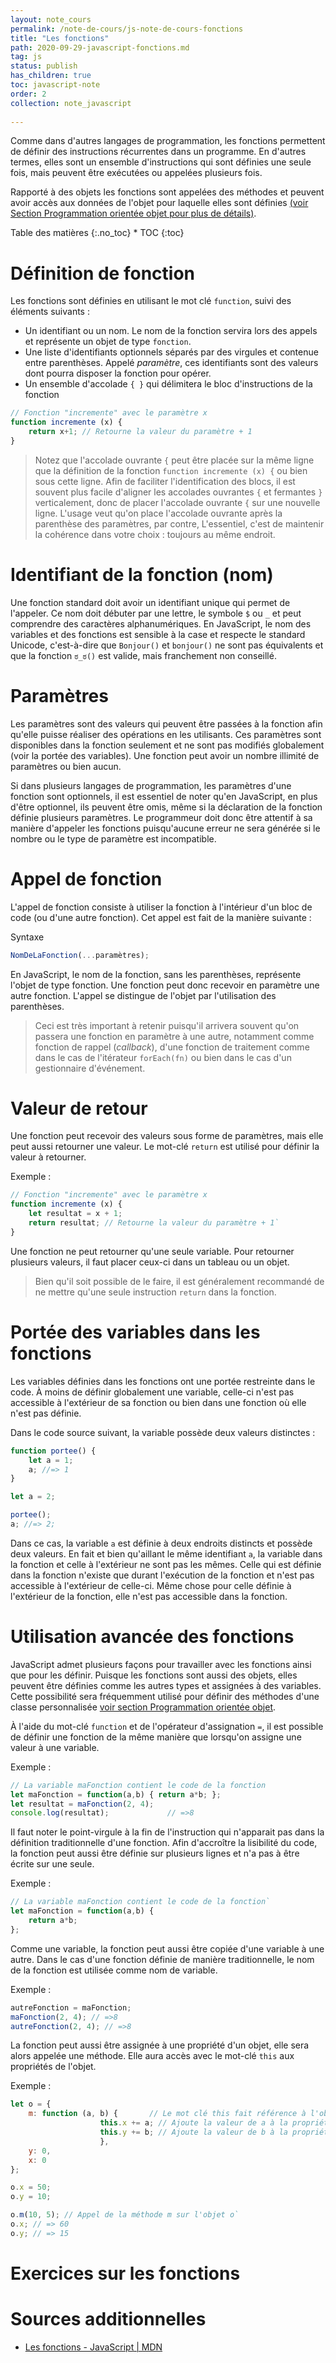 ```yaml
---
layout: note_cours
permalink: /note-de-cours/js-note-de-cours-fonctions
title: "Les fonctions"
path: 2020-09-29-javascript-fonctions.md
tag: js
status: publish
has_children: true
toc: javascript-note
order: 2
collection: note_javascript
   
---
```

Comme dans d'autres langages de programmation, les fonctions permettent de définir des instructions récurrentes dans un programme. En d'autres termes, elles sont un ensemble d'instructions qui sont définies une seule fois, mais peuvent être exécutées ou appelées plusieurs fois. 

Rapporté à des objets les fonctions sont appelées des méthodes et peuvent avoir accès aux données de l'objet pour laquelle elles sont définies [(voir Section Programmation orientée objet pour plus de détails)](url).

<div class="toc" markdown="1">
<span class="gamma">Table des matières</span>
{:.no_toc}
* TOC
{:toc}
</div>



# Définition de fonction

Les fonctions sont définies en utilisant le mot clé `function`, suivi des éléments suivants :

-   Un identifiant ou un nom. Le nom de la fonction servira lors des appels et représente un objet de type `fonction`.
-   Une liste d'identifiants optionnels séparés par des virgules et contenue entre parenthèses. Appelé *paramètre*, ces identifiants sont des valeurs dont pourra disposer la fonction pour opérer.
-   Un ensemble d'accolade `{ }` qui délimitera le bloc d'instructions de la fonction


```js
// Fonction "incremente" avec le paramètre x
function incremente (x) {       
    return x+1; // Retourne la valeur du paramètre + 1
}
```

> Notez que l'accolade ouvrante `{` peut être placée sur la même ligne que la définition de la fonction `function incremente (x) {` ou bien sous cette ligne. Afin de faciliter l'identification des blocs, il est souvent plus facile d'aligner les accolades ouvrantes `{` et fermantes `}` verticalement, donc de placer l'accolade ouvrante `{` sur une nouvelle ligne. L'usage veut qu'on place l'accolade ouvrante après la parenthèse des paramètres, par contre, L'essentiel, c'est de maintenir la cohérence dans votre choix : toujours au même endroit.

# Identifiant de la fonction (nom)
Une fonction standard doit avoir un identifiant unique qui permet de l'appeler. Ce nom doit débuter par une lettre, le symbole `$` ou `_` et peut comprendre des caractères alphanumériques. En JavaScript, le nom des variables et des fonctions est sensible à la case et respecte le standard Unicode, c'est-à-dire que `Bonjour()` et `bonjour()` ne sont pas équivalents et que la fonction `ಠ_ಠ()` est valide, mais franchement non conseillé.

# Paramètres
Les paramètres sont des valeurs qui peuvent être passées à la fonction afin qu'elle puisse réaliser des opérations en les utilisants. Ces paramètres sont disponibles dans la fonction seulement et ne sont pas modifiés globalement (voir la portée des variables). Une fonction peut avoir un nombre illimité de paramètres ou bien aucun.

Si dans plusieurs langages de programmation, les paramètres d'une fonction sont optionnels, il est essentiel de noter qu'en JavaScript, en plus d'être optionnel, ils peuvent être omis, même si la déclaration de la fonction définie plusieurs paramètres. Le programmeur doit donc être attentif à sa manière d'appeler les fonctions puisqu'aucune erreur ne sera générée si le nombre ou le type de paramètre est incompatible. 

# Appel de fonction
L'appel de fonction consiste à utiliser la fonction à l'intérieur d'un bloc de code (ou d'une autre fonction). Cet appel est fait de la manière suivante :

Syntaxe
```js
NomDeLaFonction(...paramètres);
```

En JavaScript, le nom de la fonction, sans les parenthèses, représente l'objet de type fonction. Une fonction peut donc recevoir en paramètre une autre fonction. L'appel se distingue de l'objet par l'utilisation des parenthèses. 
> Ceci est très important à retenir puisqu'il arrivera souvent qu'on passera une fonction en paramètre à une autre, notamment comme fonction de rappel (*callback*), d'une fonction de traitement comme dans le cas de l'itérateur `forEach(fn)` ou bien dans le cas d'un gestionnaire d'événement. 

# Valeur de retour
Une fonction peut recevoir des valeurs sous forme de paramètres, mais elle peut aussi retourner une valeur. Le mot-clé `return` est utilisé pour définir la valeur à retourner.

Exemple :
```js
// Fonction "incremente" avec le paramètre x
function incremente (x) {
    let resultat = x + 1;
    return resultat; // Retourne la valeur du paramètre + 1`
}
```

Une fonction ne peut retourner qu'une seule variable. Pour retourner plusieurs valeurs, il faut placer ceux-ci dans un tableau ou un objet.
> Bien qu'il soit possible de le faire, il est généralement recommandé de ne mettre qu'une seule instruction `return` dans la fonction. 

# Portée des variables dans les fonctions
Les variables définies dans les fonctions ont une portée restreinte dans le code. À moins de définir globalement une variable, celle-ci n'est pas accessible à l'extérieur de sa fonction ou bien dans une fonction où elle n'est pas définie.

Dans le code source suivant, la variable possède deux valeurs distinctes :
```js
function portee() { 
    let a = 1;
    a; //=> 1
}

let a = 2;

portee();
a; //=> 2;
```
Dans ce cas, la variable `a` est définie à deux endroits distincts et possède deux valeurs. En fait et bien qu'aillant le même identifiant `a`, la variable dans la fonction et celle à l'extérieur ne sont pas les mêmes. Celle qui est définie dans la fonction n'existe que durant l'exécution de la fonction et n'est pas accessible à l'extérieur de celle-ci. Même chose pour celle définie à l'extérieur de la fonction, elle n'est pas accessible dans la fonction.

# Utilisation avancée des fonctions
JavaScript admet plusieurs façons pour travailler avec les fonctions ainsi que pour les définir. Puisque les fonctions sont aussi des objets, elles peuvent être définies comme les autres types et assignées à des variables. Cette possibilité sera fréquemment utilisé pour définir des méthodes d'une classe personnalisée [voir section
Programmation orientée objet](Lien). 

À l'aide du mot-clé `function` et de l'opérateur d'assignation `=`, il est possible de définir une fonction de la même manière que lorsqu'on assigne une valeur à une variable.

Exemple :
```js
// La variable maFonction contient le code de la fonction
let maFonction = function(a,b) { return a*b; };
let resultat = maFonction(2, 4); 
console.log(resultat);             // =>8
```
Il faut noter le point-virgule à la fin de l'instruction qui n'apparait pas dans la définition traditionnelle d'une fonction. Afin d'accroître la lisibilité du code, la fonction peut aussi être définie sur plusieurs lignes et n'a pas à être écrite sur une seule. 

Exemple :
```js
// La variable maFonction contient le code de la fonction`
let maFonction = function(a,b) {
    return a*b;
};
```

Comme une variable, la fonction peut aussi être copiée d'une variable à une autre. Dans le cas d'une fonction définie de manière traditionnelle, le nom de la fonction est utilisée comme nom de variable.

Exemple :
```js
autreFonction = maFonction;
maFonction(2, 4); // =>8
autreFonction(2, 4); // =>8
```

La fonction peut aussi être assignée à une propriété d'un objet, elle sera alors appelée une méthode. Elle aura accès avec le mot-clé `this` aux propriétés de l'objet.

Exemple :
```js
let o = {
    m: function (a, b) {       // Le mot clé this fait référence à l'objet sur lequel l'appel est fait.
                    this.x += a; // Ajoute la valeur de a à la propriété x
                    this.y += b; // Ajoute la valeur de b à la propriété y
                    },
    y: 0,
    x: 0
};

o.x = 50;
o.y = 10;

o.m(10, 5); // Appel de la méthode m sur l'objet o`
o.x; // => 60
o.y; // => 15
```


# Exercices sur les fonctions



# Sources additionnelles
* [Les fonctions \- JavaScript \| MDN](https://developer.mozilla.org/fr/docs/Web/JavaScript/Reference/Instructions/function)




